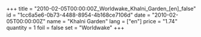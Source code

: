+++
title = "2010-02-05T00:00:00Z_Worldwake_Khalni_Garden_[en]_false"
id = "1cc6a5e6-0b73-4488-8954-4b168ce7106d"
date = "2010-02-05T00:00:00Z"
name = "Khalni Garden"
lang = ["en"]
price = "1.74"
quantity = 1
foil = false
set = "Worldwake"
+++
